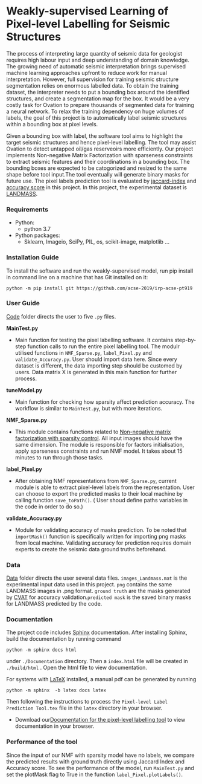 Weakly-supervised Learning of Pixel-level Labelling for Seismic Structures 
============================

The process of interpreting large quantity of seismic data for geologist requires high labour input and deep understanding of domain knowledge. The growing need of automatic seismic interpretation brings supervised machine learning approaches upfront to reduce work for manual interpretation. However, full supervision for training seismic structure segmentation relies on enormous labelled data. To obtain the training dataset, the interpreter needs to put a bounding box around the identified structures, and create a segmentation map for the box. It would be a very costly task for Ovation to prepare thousands of segmented data for training a neural network. To relax the training dependency on huge volumes of labels, the goal of this project is to automatically label seismic structures within a bounding box at pixel levels.  

Given a bounding box with label, the software tool aims to highlight the target seismic structures and hence pixel-level labelling. The tool may assist Ovation to detect untapped oil/gas reserveoirs more efficiently. Our project implements Non-negative Matrix Factorization with sparseness constraints to extract seismic features and their coordinations in a bounding box. The bounding boxes are expected to be catogorized and resized to the same shape before tool input.The tool eventually will generate binary masks for future use. The pixel labels prediction tool is evaluated by [jaccard-index](https://deepai.org/machine-learning-glossary-and-terms/jaccard-index) and [accuracy score](https://scikit-learn.org/stable/modules/generated/sklearn.metrics.accuracy_score.html) in this project. In this project, the experimental dataset is [LANDMASS](https://ieee-dataport.org/open-access/landmass).

### Requirements
- Python:
  - python 3.7
- Python packages:
  - Sklearn, Imageio, SciPy, PIL, os, scikit-image, matplotlib ...

  
### Installation Guide

To install the software and run the weakly-supervised model, run pip install in command line on a machine that has Git installed on it:

```
python -m pip install git https://github.com/acse-2019/irp-acse-pt919
```
### User Guide

[Code](https://github.com/Ping-ChenTsai417/Master-IndividualProject-orthogonalNMF/tree/master/irp-acse-pt919/Code) folder directs the user to five ```.py``` files.

**MainTest.py**
* Main function for testing the pixel labelling software. It contains step-by-step function calls to run the entire pixel labelling tool. The modulr utilised functions in ```NMF_Sparse.py```, ```label_Pixel.py``` and ```validate_Accuracy.py```. User should import data here. Since every dataset is different, the data importing step should be customed by users. Data matrix X is generated in this main function for further process. 

**tuneModel.py**
* Main function for checking how sparsity affect prediction accuracy. The workflow is similar to ```MainTest.py```, but with more iterations. 

**NMF_Sparse.py**
* This module contains functions related to [Non-negative matrix factorization with sparsity control](https://www.jmlr.org/papers/volume5/hoyer04a/hoyer04a.pdf). All input images should have the same dimension. The module is responsible for factors initialisation, apply sparseness constraints and run NMF model. It takes about 15 minutes to run through those tasks.

**label_Pixel.py**
* After obtaining NMF representations from ```NMF_Sparse.py```, current module is able to extract pixel-level labels from the representation. User can choose to export the predicted masks to their local machine by calling function ```save_toPath()```. ( User shoud define paths variables in the code in order to do so.)

**validate_Accuracy.py**
* Module for validating accuracy of masks prediction. To be noted that ```importMask()``` function is specifically written for importing png masks from local machine. Validating accuracy for prediction requires domain experts to create the seismic data ground truths beforehand. 

### Data

[Data](https://github.com/Ping-ChenTsai417/Master-IndividualProject-orthogonalNMF/tree/master/irp-acse-pt919/Data) folder directs the user several data files.
```images_Landmass.mat``` is the experimental input data used in this project. ```png``` contains the same LANDMASS images in .png format. ```ground truth``` are the masks generated by [CVAT](https://github.com/opencv/cvat) for accuracy validation.```predicted mask``` is the saved binary masks for LANDMASS predicted by the code.

### Documentation

The project code includes [Sphinx](https://www.sphinx-doc.org) documentation. After installing Sphinx, build the documentation by running command

``` 
python -m sphinx docs html
```

under ```./Documentation``` directory. Then a `index.html` file will be created in `./build/html` . Open the html file to view documentation.

For systems with [LaTeX](https://www.latex-project.org/get/) installed, a manual pdf can be generated by running

```
python -m sphinx  -b latex docs latex
```

Then following the instructions to process the `Pixel-level Label Prediction Tool.tex` file in the `latex` directory in your browser.

* Download our[Documentation for the pixel-level labelling tool](https://github.com/acse-2019/irp-acse-pt919/blob/master/Code/Documentation/build/html/index.html) to view documentation in your browser.

### Performance of the tool
Since the input of our NMF with sparsity model have no labels, we compare the predicted results with ground truth directly using Jaccard Index and Accuracy score. 
To see the performance of the model, run ```MainTest.py``` and set the plotMask flag to True in the function ```label_Pixel.plotLabels()```.

